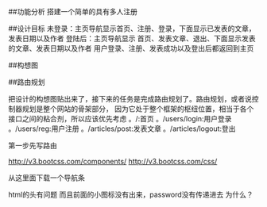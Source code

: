 ##功能分析
搭建一个简单的具有多人注册


##设计目标
未登录：主页导航显示首页、注册、登录，下面显示已发表的文章，发表日期以及作者
登陆后：主页导航显示 首页、发表文章、退出、下面显示发表的文章、发表日期以及作者
用户登录、注册、发表成功以及登出后都返回到主页

##构想图

##路由规划

把设计的构想图贴出来了，接下来的任务是完成路由规划了。路由规划，或者说控制器规划是整个网站的骨架部分，
因为它处于整个框架的枢纽位置，相当于各个接口之间的粘合剂，所以应该优先考虑
。/:首页
。/users/login:用户登录
。/users/reg:用户注册
。/articles/post:发表文章
。/articles/logout:登出


第一步先写路由

http://v3.bootcss.com/components/
http://v3.bootcss.com/css/

从这里面下载一个导航条


html的头有问题 而且前面的小图标没有出来，password没有传递进去 为什么？





